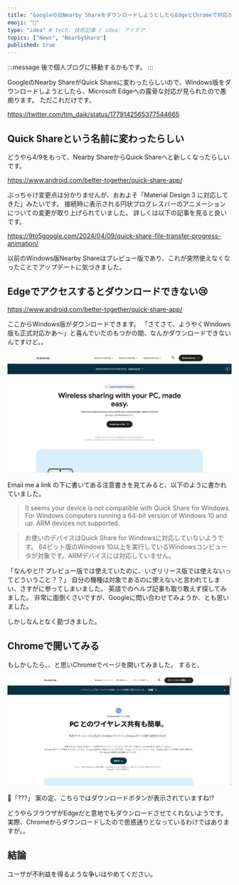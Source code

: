```yaml
---
title: "Googleの旧Nearby ShareをダウンロードしようとしたらEdgeとChromeで対応が違くて泣いた"
emoji: "🥲"
type: "idea" # tech: 技術記事 / idea: アイデア
topics: ["News", "NearbyShare"]
published: true
---
```

:::message
後で個人ブログに移動するかもです。
:::

GoogleのNearby ShareがQuick Shareに変わったらしいので、Windows版をダウンロードしようとしたら、Microsoft Edgeへの露骨な対応が見られたので愚痴ります。
ただこれだけです。

https://twitter.com/tim_daik/status/1779142565377544665

## Quick Shareという名前に変わったらしい
どうやら4/9をもって、Nearby ShareからQuick Shareへと新しくなったらしいです。

https://www.android.com/better-together/quick-share-app/

ぶっちゃけ変更点は分かりませんが、おおよそ「Material Design 3 に対応してきた」みたいです。
接続時に表示される円状プログレスバーのアニメーションについての変更が取り上げられていました。
詳しくは以下の記事を見ると良いです。

https://9to5google.com/2024/04/09/quick-share-file-transfer-progress-animation/

以前のWindows版Nearby Shareはプレビュー版であり、これが突然使えなくなったことでアップデートに気づきました。

## Edgeでアクセスするとダウンロードできない😢

https://www.android.com/better-together/quick-share-app/

ここからWindows版がダウンロードできます。
「さてさて、ようやくWindows版も正式対応かあ～」と喜んでいたのもつかの間、なんかダウンロードできないんですけど。。

![](/images/news_cannot-access-quickshare-in-edge/news_cannot-access-quickshare-in-edge-1.png)

Email me a link の下に書いてある注意書きを見てみると、以下のように書かれていました。

> It seems your device is not compatible with Quick Share for Windows.
> For Windows computers running a 64-bit version of Windows 10 and up. ARM devices not supported.

> お使いのデバイスはQuick Share for Windowsに対応していないようです。
> 64ビット版のWindows 10以上を実行しているWindowsコンピュータが対象です。ARMデバイスには対応していません。

「なんやと!? プレビュー版では使えていたのに、いざリリース版では使えないってどういうこと？？」
自分の機種は対象であるのに使えないと言われてしまい、さすがに参ってしまいました。
英語でのヘルプ記事も取り敢えず探してみました。
非常に面倒くさいですが、Googleに問い合わせてみようか、とも思いました。

しかしなんとなく勘づきました。

## Chromeで開いてみる
もしかしたら、、と思いChromeでページを開いてみました。
すると、

![](/images/news_cannot-access-quickshare-in-edge/news_cannot-access-quickshare-in-edge-2.png)

🤔「???」
案の定、こちらではダウンロードボタンが表示されていますね!?

どうやらブラウザがEdgeだと意地でもダウンロードさせてくれないようです。
実際、Chromeからダウンロードしたので思惑通りとなっているわけではありますが。。

## 結論
ユーザが不利益を得るような争いはやめてください。
